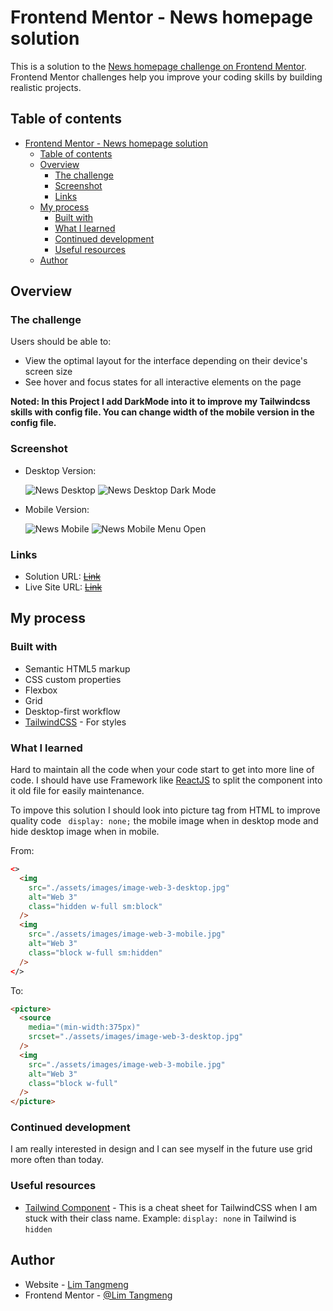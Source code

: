 # Frontend Mentor - News homepage solution

This is a solution to the [News homepage challenge on Frontend Mentor](https://www.frontendmentor.io/challenges/news-homepage-H6SWTa1MFl). Frontend Mentor challenges help you improve your coding skills by building realistic projects.

## Table of contents

- [Frontend Mentor - News homepage solution](#frontend-mentor---news-homepage-solution)
  - [Table of contents](#table-of-contents)
  - [Overview](#overview)
    - [The challenge](#the-challenge)
    - [Screenshot](#screenshot)
    - [Links](#links)
  - [My process](#my-process)
    - [Built with](#built-with)
    - [What I learned](#what-i-learned)
    - [Continued development](#continued-development)
    - [Useful resources](#useful-resources)
  - [Author](#author)

## Overview

### The challenge

Users should be able to:

- View the optimal layout for the interface depending on their device's screen size
- See hover and focus states for all interactive elements on the page

**Noted: In this Project I add DarkMode into it to improve my Tailwindcss skills with config file. You can change width of the mobile version in the config file.**

### Screenshot

- Desktop Version:

  ![News Desktop](./output/news_challenge.png)
  ![News Desktop Dark Mode](./output/news_challenge_dark.png)

- Mobile Version:

  ![News Mobile](./output/news_challenge_mobile.png)
  ![News Mobile Menu Open](./output/news_challenge_mobile_menu_open.png)

### Links

- Solution URL: ~~[Link](#)~~
- Live Site URL: ~~[Link](#)~~

## My process

### Built with

- Semantic HTML5 markup
- CSS custom properties
- Flexbox
- Grid
- Desktop-first workflow
- [TailwindCSS](https://tailwindcss.com/) - For styles

### What I learned

Hard to maintain all the code when your code start to get into more line of code. I should have use Framework like [ReactJS](https://reactjs.org/) to split the component into it old file for easily maintenance.

To impove this solution I should look into picture tag from HTML to improve quality code ` display: none;` the mobile image when in desktop mode and hide desktop image when in mobile.

From:

```html
<>
  <img
    src="./assets/images/image-web-3-desktop.jpg"
    alt="Web 3"
    class="hidden w-full sm:block"
  />
  <img
    src="./assets/images/image-web-3-mobile.jpg"
    alt="Web 3"
    class="block w-full sm:hidden"
  />
</>
```

To:

```html
<picture>
  <source
    media="(min-width:375px)"
    srcset="./assets/images/image-web-3-desktop.jpg"
  />
  <img
    src="./assets/images/image-web-3-mobile.jpg"
    alt="Web 3"
    class="block w-full"
  />
</picture>
```

### Continued development

I am really interested in design and I can see myself in the future use grid more often than today.

### Useful resources

- [Tailwind Component](https://tailwindcomponents.com/cheatsheet/) - This is a cheat sheet for TailwindCSS when I am stuck with their class name. Example: `display: none` in Tailwind is `hidden`

## Author

- Website - [Lim Tangmeng](https://www.limtangmeng.vercel.com)
- Frontend Mentor - [@Lim Tangmeng](https://www.frontendmentor.io/profile/ImFropZ)

